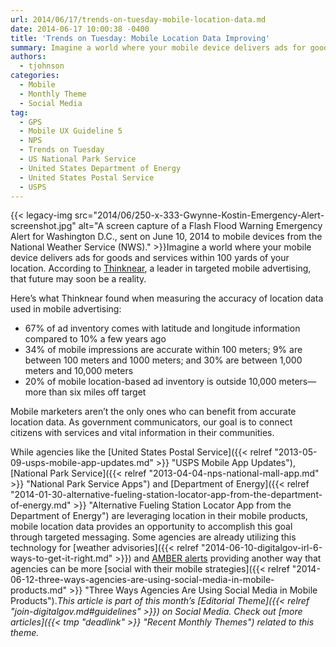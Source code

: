 ```yaml
---
url: 2014/06/17/trends-on-tuesday-mobile-location-data.md
date: 2014-06-17 10:00:38 -0400
title: 'Trends on Tuesday: Mobile Location Data Improving'
summary: Imagine a world where your mobile device delivers ads for goods and services within 100 yards of your location. According to Thinknear, a leader in
authors:
  - tjohnson
categories:
  - Mobile
  - Monthly Theme
  - Social Media
tag:
  - GPS
  - Mobile UX Guideline 5
  - NPS
  - Trends on Tuesday
  - US National Park Service
  - United States Department of Energy
  - United States Postal Service
  - USPS
---
```


{{< legacy-img src="2014/06/250-x-333-Gwynne-Kostin-Emergency-Alert-screenshot.jpg" alt="A screen capture of a Flash Flood Warning Emergency Alert for Washington D.C., sent on June 10, 2014 to mobile devices from the National Weather Service (NWS)." >}}Imagine a world where your mobile device delivers ads for goods and services within 100 yards of your location. According to <a title="Thinknear" href="http://www.mobilemarketingwatch.com/mobile-marketers-are-you-near-me-now-41998/" target="_blank">Thinknear</a>, a leader in targeted mobile advertising, that future may soon be a reality.

Here’s what Thinknear found when measuring the accuracy of location data used in mobile advertising:

  * 67% of ad inventory comes with latitude and longitude information compared to 10% a few years ago
  * 34% of mobile impressions are accurate within 100 meters; 9% are between 100 meters and 1000 meters; and 30% are between 1,000 meters and 10,000 meters
  * 20% of mobile location-based ad inventory is outside 10,000 meters—more than six miles off target

Mobile marketers aren&#8217;t the only ones who can benefit from accurate location data. As government communicators, our goal is to connect citizens with services and vital information in their communities.

While agencies like the [United States Postal Service]({{< relref "2013-05-09-usps-mobile-app-updates.md" >}} "USPS Mobile App Updates"), [National Park Service]({{< relref "2013-04-04-nps-national-mall-app.md" >}} "National Park Service Apps") and [Department of Energy]({{< relref "2014-01-30-alternative-fueling-station-locator-app-from-the-department-of-energy.md" >}} "Alternative Fueling Station Locator App from the Department of Energy") are leveraging location in their mobile products, mobile location data provides an opportunity to accomplish this goal through targeted messaging. Some agencies are already utilizing this technology for [weather advisories]({{< relref "2014-06-10-digitalgov-irl-6-ways-to-get-it-right.md" >}}) and <a title="Amber alerts" href="http://www.amberalert.gov/" target="_blank">AMBER alerts</a> providing another way that agencies can be more [social with their mobile strategies]({{< relref "2014-06-12-three-ways-agencies-are-using-social-media-in-mobile-products.md" >}} "Three Ways Agencies Are Using Social Media in Mobile Products")._This article is part of this month&#8217;s [Editorial Theme]({{< relref "join-digitalgov.md#guidelines" >}}) on Social Media. Check out [more articles]({{< tmp "deadlink" >}} "Recent Monthly Themes") related to this theme._